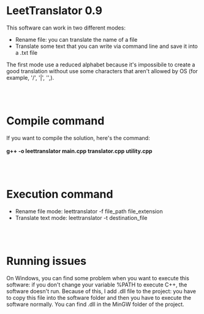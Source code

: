<h1>LeetTranslator 0.9</h1>

This software can work in two different modes: 
<ul>
	<li>Rename file: you can translate the name of a file</li>
	<li>Translate some text that you can write via command line and save it into a .txt file</li>
</ul>

The first mode use a reduced alphabet because it's impossibile to create a good translation without use some characters that aren't allowed by OS (for example, '/', '|', '\',).

<br/><br/>

<h1>Compile command</h1>

If you want to compile the solution, here's the command:<br/><br/>
	<b>g++ -o leettranslator main.cpp translator.cpp utility.cpp</b>
	
<br/><br/>

<h1>Execution command</h1>
<ul>
	<li>Rename file mode: leettranslator -f file_path file_extension</li>
	<li>Translate text mode: leettranslator -t destination_file</li>
</ul>

<br/><br/>

<h1>Running issues</h1>

On Windows, you can find some problem when you want to execute this software: if you don't change your variable %PATH to execute C++, the software doesn't run.
Because of this, I add .dll file to the project: you have to copy this file into the software folder and then you have to execute the software normally.
You can find .dll in the MinGW folder of the project.